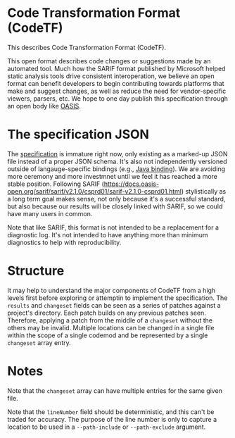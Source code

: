 # Code Transformation Format (CodeTF)

This describes Code Transformation Format (CodeTF).

This open format describes code changes or suggestions made by an automated tool. Much how the SARIF format published by Microsoft helped static analysis tools drive consistent interoperation, we believe an open format can benefit developers to begin contributing towards platforms that make and suggest changes, as well as reduce the need for vendor-specific viewers, parsers, etc. We hope to one day publish this specification through an open body like [OASIS](https://www.oasis-open.org/).

# The specification JSON

The [specification](codetf.json) is immature right now, only existing as a marked-up JSON file instead of a proper JSON schema. It's also not independently versioned outside of langauge-specific bindings (e.g., [Java binding](https://github.com/pixee/codetf-java-bindings)). We are avoiding more ceremony and more investmnet until we feel it has reached a more stable position. Following SARIF (https://docs.oasis-open.org/sarif/sarif/v2.1.0/csprd01/sarif-v2.1.0-csprd01.html) stylistically as a long term goal makes sense, not only because it's a successful standard, but also because our results will be closely linked with SARIF, so we could have many users in common.

Note that like SARIF, this format is not intended to be a replacement for a diagnostic log. It's not intended to have anything more than minimum diagnostics to help with reproducibility.

# Structure

It may help to understand the major components of CodeTF from a high levels first before exploring or attemptin to implement the specification. The `results` and `changeset` fields can be seen as a series of patches against a project's directory. Each patch builds on any previous patches seen. Therefore, applying a patch from the middle of a `changeset` without the others may be invalid. Multiple locations can be changed in a single file within the scope of a single codemod and be represented by a single `changeset` array entry.

# Notes
Note that the `changeset` array can have multiple entries for the same given file.

Note that the `lineNumber` field should be deterministic, and this can't be traded for accuracy. The purpose of the line number is only to capture a location to be used in a `--path-include` or `--path-exclude` argument.
